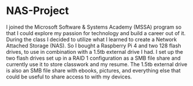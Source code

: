 # NAS-Project
I joined the Microsoft Software & Systems Academy (MSSA) program so that I could explore my passion for technology and build a career out of it. During the class I decided to utilize what I learned to create a Network Attached Storage (NAS). So I bought a Raspberry Pi 4 and two 128 flash drives, to use in combination with a 1.5tb external drive I had. I set up the two flash drives set up in a RAID 1 configuration as a SMB file share and currently use it to store classwork and my resume. The 1.5tb external drive is also an SMB file share with ebooks, pictures, and everything else that could be useful to share access to with my devices.
